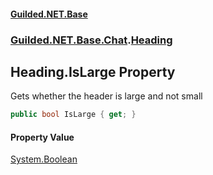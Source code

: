 
#### [Guilded.NET.Base](Guilded_NET_Base 'Guilded_NET_Base')
### [Guilded.NET.Base.Chat](Guilded_NET_Base#Guilded_NET_Base_Chat 'Guilded.NET.Base.Chat').[Heading](Heading 'Guilded.NET.Base.Chat.Heading')
## Heading.IsLarge Property
Gets whether the header is large and not small  
```csharp
public bool IsLarge { get; }
```

#### Property Value
[System.Boolean](https://docs.microsoft.com/en-us/dotnet/api/System.Boolean 'System.Boolean')
